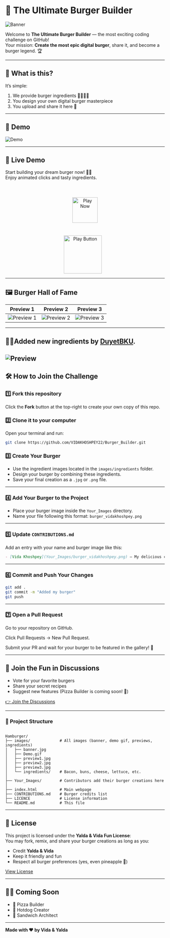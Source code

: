 <!-- hey -->
# 🍔 The Ultimate Burger Builder

![Banner](images/banner.jpg)

Welcome to **The Ultimate Burger Builder** — the most exciting coding challenge on GitHub!  
Your mission: **Create the most epic digital burger**, share it, and become a burger legend. 🏆

---

## 🎯 What is this?

It’s simple:

1. We provide burger ingredients 🥬🍅🧀🍔  
2. You design your own digital burger masterpiece  
3. You upload and share it here 🚀

---

## 🎥 Demo

![Demo](images/Demo.gif)

---

## 🚀 **Live Demo**

Start building your dream burger now! 🍔✨  
Enjoy animated clicks and tasty ingredients.

<div align="center">
  <a href="https://vidakhoshpey22.github.io/Burger_Builder/">
    <img src="https://img.shields.io/badge/PLAY_NOW-FF6B6B?style=for-the-badge&logo=game-controller&logoColor=white&labelColor=FF6B6B&fontSize=20px&color=white" alt="Play Now" style="height: 80px; margin: 40px 0;"/>
  </a>
</div>

<div align="center">
  <a href="https://vidakhoshpey22.github.io/Burger_Builder/">
    <img src="images/play_button.png" alt="Play Button" width="120" style="vertical-align: middle; margin-right: 15px;"/>
  </a>
</div>

---

## 🖼 Burger Hall of Fame

| Preview 1 | Preview 2 | Preview 3 |
|-----------|-----------|-----------|
| ![Preview 1](images/preview1.jpg) | ![Preview 2](images/preview2.jpg) | ![Preview 3](images/preview3.jpg) |


---
## 🥑🍳Added new ingredients by [DuyetBKU](https://github.com/DuyetBKU).  

![Preview](https://github.com/VIDAKHOSHPEY22/Burger_Builder/blob/9b542482bb6d3435fcb3932bc371a2bb7788e6eb/images/preview_new.png)
---

## 🛠 How to Join the Challenge

### 1️⃣ Fork this repository  
Click the **Fork** button at the top-right to create your own copy of this repo.

### 2️⃣ Clone it to your computer  
Open your terminal and run:

```bash
git clone https://github.com/VIDAKHOSHPEY22/Burger_Builder.git
```


### 3️⃣ Create Your Burger

- Use the ingredient images located in the `images/ingredients` folder.  
- Design your burger by combining these ingredients.  
- Save your final creation as a `.jpg` or `.png` file.

---

### 4️⃣ Add Your Burger to the Project

- Place your burger image inside the `Your_Images` directory.  
- Name your file following this format: `burger_vidakhoshpey.png`

---

### 5️⃣ Update `CONTRIBUTIONS.md`

Add an entry with your name and burger image like this:

```markdown
- [Vida Khoshpey](Your_Images/burger_vidakhoshpey.png) — My delicious cheesy burger 🧀
```

---

### 6️⃣ Commit and Push Your Changes

```bash
git add .
git commit -m "Added my burger"
git push
```


---

### 7️⃣ Open a Pull Request

Go to your repository on GitHub.

Click Pull Requests → New Pull Request.

Submit your PR and wait for your burger to be featured in the gallery! 🎉



---

## 💬 Join the Fun in Discussions

- Vote for your favorite burgers  
- Share your secret recipes  
- Suggest new features (Pizza Builder is coming soon! 🍕)

[👉 Join the Discussions](../../discussions)


---

### 📂 Project Structure
``` text 

Hamburger/
├── images/             # All images (banner, demo gif, previews, ingredients)
│   ├── banner.jpg
│   ├── Demo.gif
│   ├── preview1.jpg
│   ├── preview2.jpg
│   ├── preview3.jpg
│   └── ingredients/    # Bacon, buns, cheese, lettuce, etc.
│
├── Your_Images/        # Contributors add their burger creations here
│
├── index.html          # Main webpage
├── CONTRIBUTIONS.md    # Burger credits list
├── LICENCE             # License information
└── README.md           # This file
```
---

## 📜 License

This project is licensed under the **Yalda & Vida Fun License**:  
You may fork, remix, and share your burger creations as long as you:

- Credit **Yalda & Vida**  
- Keep it friendly and fun  
- Respect all burger preferences (yes, even pineapple 🍍)

[View License](LICENCE)

---

## 👩‍🍳 Coming Soon

- 🍕 Pizza Builder  
- 🌭 Hotdog Creator  
- 🥪 Sandwich Architect

---

**Made with ❤️ by Vida & Yalda**
